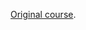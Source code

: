  [Original course]( https://github.com/girafe-ai/ml-mipt/tree/advanced_s21 "Original course in current branch").